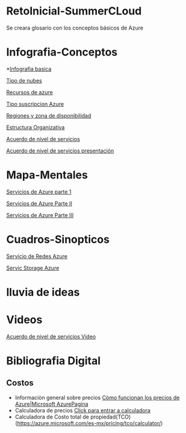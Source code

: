 # RetoInicial-SummerCLoud
Se creara glosario con los conceptos básicos de Azure
# Infografia-Conceptos
*[Infografia basica](infografia_azure_cb.pdf)

[Tipo de nubes](azure-tipo-nube-infografia.pdf)

[Recursos de azure](azure-recurso-serv-infografia.pdf)

[Tipo suscripcion Azure](azure-suscripcion-infografia.pdf)

[Regiones y zona de disponibilidad](azure-regiones-infografia.pdf)

[Estructura Organizativa](Estructura_organizativa.pdf)

[Acuerdo de nivel de servicios](acuerdo_de_nivel_de_servicio.pdf)

[Acuerdo de nivel de servicios presentación](Acuerdo_nivel_servicio.pptx)

# Mapa-Mentales
[Servicios de Azure parte 1](serviciosmind.jpg)

[Servicios de Azure Parte II](serviciospart2v.jpg)

[Servicios de Azure Parte III](Servicios_de_Azure_Parte_III.pdf)

# Cuadros-Sinopticos 
[Servicio de Redes Azure](Redes_Virtuales_Mapa_Conceptual.jpeg)

[Servic Storage Azure](azure_Storage.jpeg)

# lluvia de ideas

# Videos
[Acuerdo de nivel de servicios Video](Acuerdo_nivel_servicio.mp4)

# Bibliografia Digital
 ## Costos
*   Informaciòn general sobre precios  [Còmo funcionan los precios de Azure|Microsoft AzurePagina](https://azure.microsoft.com/es-mx/pricing/)
*  Calculadora de precios [Click para entrar a calculadora](https://azure.microsoft.com/es-mx/pricing/calculator/)
*  Calculadora de Costo total de propiedad(TCO)(https://azure.microsoft.com/es-mx/pricing/tco/calculator/)
